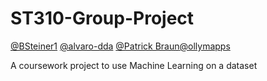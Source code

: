 # ST310-Group-Project
[@BSteiner1](https://github.com/BSteiner1) [@alvaro-dda](https://github.com/alvaro-dda) [@Patrick Braun](https://github.com/patrick-l-braun)[@ollymapps](https://github.com/ollymapps) 
 
A coursework project to use Machine Learning on a dataset 
